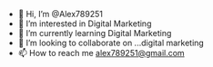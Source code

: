 - 👋 Hi, I’m @Alex789251
- 👀 I’m interested in Digital Marketing
- 🌱 I’m currently learning Digital Marketing
- 💞️ I’m looking to collaborate on ...digital marketing
- 📫 How to reach me alex789251@gmail.com

<!---
Alex789251/Alex789251 is a ✨ special ✨ repository because its `README.md` (this file) appears on your GitHub profile.
You can click the Preview link to take a look at your changes.
--->
